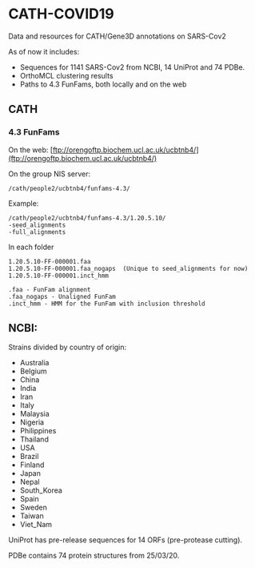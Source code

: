 # CATH-COVID19
Data and resources for CATH/Gene3D annotations on SARS-Cov2

As of now it includes:
 - Sequences for 1141 SARS-Cov2 from NCBI, 14 UniProt and 74 PDBe.
 - OrthoMCL clustering results
 - Paths to 4.3 FunFams, both locally and on the web

## CATH

### 4.3 FunFams

On the web: [ftp://orengoftp.biochem.ucl.ac.uk/ucbtnb4/](ftp://orengoftp.biochem.ucl.ac.uk/ucbtnb4/)

On the group NIS server: 

```
/cath/people2/ucbtnb4/funfams-4.3/
```

Example: 

```
/cath/people2/ucbtnb4/funfams-4.3/1.20.5.10/
-seed_alignments
-full_alignments
```

In each folder

```
1.20.5.10-FF-000001.faa		
1.20.5.10-FF-000001.faa_nogaps	(Unique to seed_alignments for now)
1.20.5.10-FF-000001.inct_hmm

.faa - FunFam alignment
.faa_nogaps - Unaligned FunFam
.inct_hmm - HMM for the FunFam with inclusion threshold
```

## NCBI: 
Strains divided by country of origin:
- Australia
- Belgium
- China
- India
- Iran
- Italy
- Malaysia
- Nigeria
- Philippines
- Thailand
- USA
- Brazil
- Finland
- Japan
- Nepal
- South_Korea
- Spain
- Sweden
- Taiwan
- Viet_Nam

UniProt has pre-release sequences for 14 ORFs (pre-protease cutting).

PDBe contains 74 protein structures from 25/03/20.
